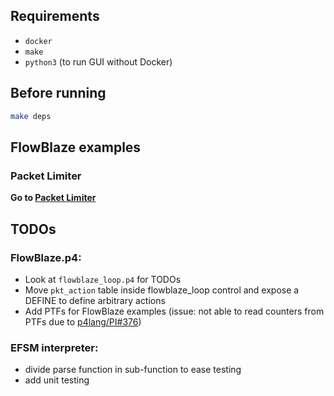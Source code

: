 ## Requirements

- `docker`
- `make`
- `python3` (to run GUI without Docker)

## Before running

```bash
make deps
```

## FlowBlaze examples
### Packet Limiter
**Go to [Packet Limiter](./p4src/packet_limiter/README.md)**

## TODOs
### FlowBlaze.p4:
- Look at `flowblaze_loop.p4` for TODOs
- Move `pkt_action` table inside flowblaze_loop control and expose a DEFINE to define arbitrary actions
- Add PTFs for FlowBlaze examples (issue: not able to read counters from PTFs due to [p4lang/PI#376](https://github.com/p4lang/PI/issues/376))

### EFSM interpreter:
- divide parse function in sub-function to ease testing
- add unit testing